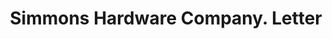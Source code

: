 ---
doi: 10.7916/D8WW8VR9
date_other: '1914'
date_other_textual: '1914'
form: correspondence
genre:
- Letters (correspondence)
name:
- Simmons Hardware Company
object_in_context_url: https://biggert.cul.columbia.edu/items/view/ave_biggert_00658
subject_hierarchical_geographic:
- Minneapolis, Minnesota, United States
subject_name:
- Simmons Hardware Company
title: Simmons Hardware Company. Letter
sort_title: Simmons Hardware Company. Letter
call_number: ave_biggert_00658
coordinates:
- 44.983333333333334,-93.26666666666667
pid: ave_biggert_00658
identifiers: ave_biggert_00658
thumbnail: https://derivativo-3.library.columbia.edu/iiif/2/ldpd:345636/full/!256,256/0/native.jpg
permalink: "/items/ave_biggert_00658/"
layout: iiif-image-page
---